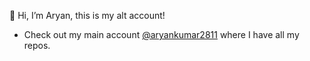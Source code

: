 👋 Hi, I’m Aryan, this is my alt account!
- Check out my main account [@aryankumar2811](https://github.com/aryankumar2811) where I have all my repos.

<!---
aryankumar2828/aryankumar2828 is a ✨ special ✨ repository because its `README.md` (this file) appears on your GitHub profile.
You can click the Preview link to take a look at your changes.
--->
